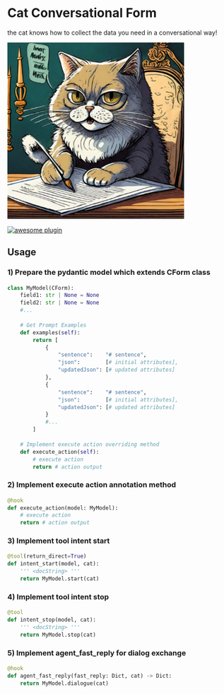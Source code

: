 
# Cat Conversational Form

the cat knows how to collect the data you need in a conversational way!


<img src="./img/thumb.jpg" width=400>

[![awesome plugin](https://custom-icon-badges.demolab.com/static/v1?label=&message=awesome+plugin&color=383938&style=for-the-badge&logo=cheshire_cat_ai)](https://)  


## Usage

### 1) Prepare the pydantic model which extends CForm class
```python 
class MyModel(CForm):
    field1: str | None = None
    field2: str | None = None
    #...
    
	# Get Prompt Examples
    def examples(self):
        return [ 
            {
                "sentence":    "# sentence",
                "json":        [# initial attributes],
                "updatedJson": [# updated attributes]
            },
            {
                "sentence":    "# sentence",
                "json":        [# initial attributes],
                "updatedJson": [# updated attributes]
            }
            #...
        ]
    
    # Implement execute action overriding method
    def execute_action(self):
        # execute action
        return # action output
```

### 2) Implement execute action annotation method
```python 
@hook
def execute_action(model: MyModel):
    # execute action
    return # action output
```

### 3) Implement tool intent start
```python 
@tool(return_direct=True)
def intent_start(model, cat):
    ''' <docString> '''
    return MyModel.start(cat)
```

### 4) Implement tool intent stop
```python 
@tool
def intent_stop(model, cat):
    ''' <docString> '''
    return MyModel.stop(cat)
```

### 5) Implement agent_fast_reply for dialog exchange
```python 
@hook
def agent_fast_reply(fast_reply: Dict, cat) -> Dict:
    return MyModel.dialogue(cat)
```